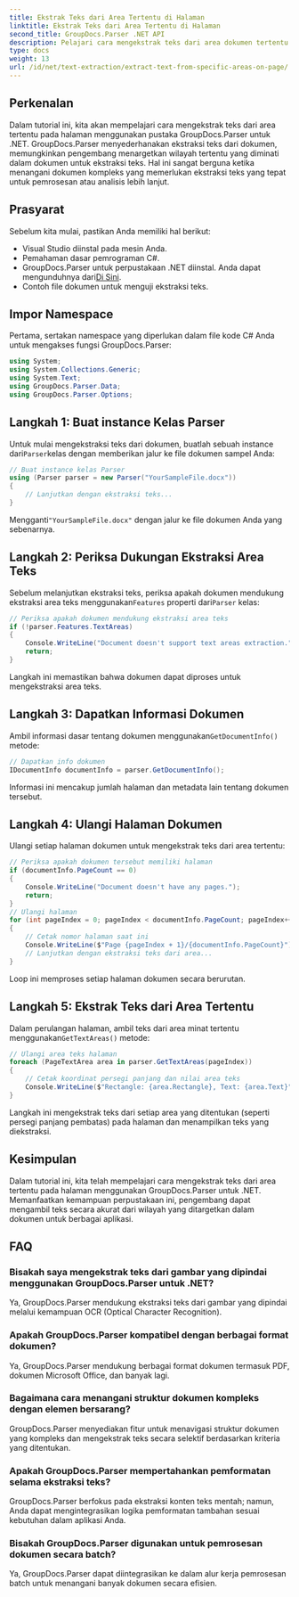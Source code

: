 ```yaml
---
title: Ekstrak Teks dari Area Tertentu di Halaman
linktitle: Ekstrak Teks dari Area Tertentu di Halaman
second_title: GroupDocs.Parser .NET API
description: Pelajari cara mengekstrak teks dari area dokumen tertentu menggunakan GroupDocs.Parser untuk .NET. Ekstraksi teks yang tepat sasaran dan tepat untuk aplikasi Anda.
type: docs
weight: 13
url: /id/net/text-extraction/extract-text-from-specific-areas-on-page/
---
```

## Perkenalan
Dalam tutorial ini, kita akan mempelajari cara mengekstrak teks dari area tertentu pada halaman menggunakan pustaka GroupDocs.Parser untuk .NET. GroupDocs.Parser menyederhanakan ekstraksi teks dari dokumen, memungkinkan pengembang menargetkan wilayah tertentu yang diminati dalam dokumen untuk ekstraksi teks. Hal ini sangat berguna ketika menangani dokumen kompleks yang memerlukan ekstraksi teks yang tepat untuk pemrosesan atau analisis lebih lanjut.
## Prasyarat
Sebelum kita mulai, pastikan Anda memiliki hal berikut:
- Visual Studio diinstal pada mesin Anda.
- Pemahaman dasar pemrograman C#.
- GroupDocs.Parser untuk perpustakaan .NET diinstal. Anda dapat mengunduhnya dari[Di Sini](https://releases.groupdocs.com/parser/net/).
- Contoh file dokumen untuk menguji ekstraksi teks.
## Impor Namespace
Pertama, sertakan namespace yang diperlukan dalam file kode C# Anda untuk mengakses fungsi GroupDocs.Parser:
```csharp
using System;
using System.Collections.Generic;
using System.Text;
using GroupDocs.Parser.Data;
using GroupDocs.Parser.Options;
```
## Langkah 1: Buat instance Kelas Parser
 Untuk mulai mengekstraksi teks dari dokumen, buatlah sebuah instance dari`Parser`kelas dengan memberikan jalur ke file dokumen sampel Anda:
```csharp
// Buat instance kelas Parser
using (Parser parser = new Parser("YourSampleFile.docx"))
{
    // Lanjutkan dengan ekstraksi teks...
}
```
 Mengganti`"YourSampleFile.docx"` dengan jalur ke file dokumen Anda yang sebenarnya.
## Langkah 2: Periksa Dukungan Ekstraksi Area Teks
 Sebelum melanjutkan ekstraksi teks, periksa apakah dokumen mendukung ekstraksi area teks menggunakan`Features` properti dari`Parser` kelas:
```csharp
// Periksa apakah dokumen mendukung ekstraksi area teks
if (!parser.Features.TextAreas)
{
    Console.WriteLine("Document doesn't support text areas extraction.");
    return;
}
```
Langkah ini memastikan bahwa dokumen dapat diproses untuk mengekstraksi area teks.
## Langkah 3: Dapatkan Informasi Dokumen
 Ambil informasi dasar tentang dokumen menggunakan`GetDocumentInfo()` metode:
```csharp
// Dapatkan info dokumen
IDocumentInfo documentInfo = parser.GetDocumentInfo();
```
Informasi ini mencakup jumlah halaman dan metadata lain tentang dokumen tersebut.
## Langkah 4: Ulangi Halaman Dokumen
Ulangi setiap halaman dokumen untuk mengekstrak teks dari area tertentu:
```csharp
// Periksa apakah dokumen tersebut memiliki halaman
if (documentInfo.PageCount == 0)
{
    Console.WriteLine("Document doesn't have any pages.");
    return;
}
// Ulangi halaman
for (int pageIndex = 0; pageIndex < documentInfo.PageCount; pageIndex++)
{
    // Cetak nomor halaman saat ini
    Console.WriteLine($"Page {pageIndex + 1}/{documentInfo.PageCount}");
    // Lanjutkan dengan ekstraksi teks dari area...
}
```
Loop ini memproses setiap halaman dokumen secara berurutan.
## Langkah 5: Ekstrak Teks dari Area Tertentu
Dalam perulangan halaman, ambil teks dari area minat tertentu menggunakan`GetTextAreas()` metode:
```csharp
// Ulangi area teks halaman
foreach (PageTextArea area in parser.GetTextAreas(pageIndex))
{
    // Cetak koordinat persegi panjang dan nilai area teks
    Console.WriteLine($"Rectangle: {area.Rectangle}, Text: {area.Text}");
}
```
Langkah ini mengekstrak teks dari setiap area yang ditentukan (seperti persegi panjang pembatas) pada halaman dan menampilkan teks yang diekstraksi.
## Kesimpulan
Dalam tutorial ini, kita telah mempelajari cara mengekstrak teks dari area tertentu pada halaman menggunakan GroupDocs.Parser untuk .NET. Memanfaatkan kemampuan perpustakaan ini, pengembang dapat mengambil teks secara akurat dari wilayah yang ditargetkan dalam dokumen untuk berbagai aplikasi.

## FAQ
### Bisakah saya mengekstrak teks dari gambar yang dipindai menggunakan GroupDocs.Parser untuk .NET?
Ya, GroupDocs.Parser mendukung ekstraksi teks dari gambar yang dipindai melalui kemampuan OCR (Optical Character Recognition).
### Apakah GroupDocs.Parser kompatibel dengan berbagai format dokumen?
Ya, GroupDocs.Parser mendukung berbagai format dokumen termasuk PDF, dokumen Microsoft Office, dan banyak lagi.
### Bagaimana cara menangani struktur dokumen kompleks dengan elemen bersarang?
GroupDocs.Parser menyediakan fitur untuk menavigasi struktur dokumen yang kompleks dan mengekstrak teks secara selektif berdasarkan kriteria yang ditentukan.
### Apakah GroupDocs.Parser mempertahankan pemformatan selama ekstraksi teks?
GroupDocs.Parser berfokus pada ekstraksi konten teks mentah; namun, Anda dapat mengintegrasikan logika pemformatan tambahan sesuai kebutuhan dalam aplikasi Anda.
### Bisakah GroupDocs.Parser digunakan untuk pemrosesan dokumen secara batch?
Ya, GroupDocs.Parser dapat diintegrasikan ke dalam alur kerja pemrosesan batch untuk menangani banyak dokumen secara efisien.